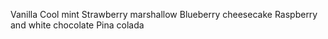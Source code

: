 Vanilla
Cool mint
Strawberry marshallow
Blueberry cheesecake
Raspberry and white chocolate
Pina colada
